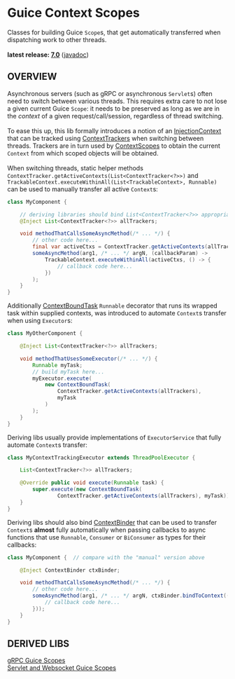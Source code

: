 # Guice Context Scopes

Classes for building Guice `Scope`s, that get automatically transferred when dispatching work to other threads.<br/>
<br/>
**latest release: [7.0](https://search.maven.org/artifact/pl.morgwai.base/guice-context-scopes/7.0/jar)**
([javadoc](https://javadoc.io/doc/pl.morgwai.base/guice-context-scopes/7.0))


## OVERVIEW

Asynchronous servers (such as gRPC or asynchronous `Servlet`s) often need to switch between various threads. This requires extra care to not lose a given current Guice `Scope`: it needs to be preserved as long as we are in the  _context_  of a given request/call/session, regardless of thread switching.<br/>
<br/>
To ease this up, this lib formally introduces a notion of an [InjectionContext](src/main/java/pl/morgwai/base/guice/scopes/InjectionContext.java) that can be tracked using [ContextTrackers](src/main/java/pl/morgwai/base/guice/scopes/ContextTracker.java) when switching between threads. Trackers are in turn used by [ContextScopes](src/main/java/pl/morgwai/base/guice/scopes/ContextScope.java) to obtain the current `Context` from which scoped objects will be obtained.<br/>
<br/>
When switching threads, static helper methods `ContextTracker.getActiveContexts(List<ContextTracker<?>>)` and `TrackableContext.executeWithinAll(List<TrackableContext>, Runnable)` can be used to manually transfer all active `Context`s:
```java
class MyComponent {

    // deriving libraries should bind List<ContextTracker<?>> appropriately
    @Inject List<ContextTracker<?>> allTrackers;

    void methodThatCallsSomeAsyncMethod(/* ... */) {
        // other code here...
        final var activeCtxs = ContextTracker.getActiveContexts(allTrackers);
        someAsyncMethod(arg1, /* ... */ argN, (callbackParam) ->
            TrackableContext.executeWithinAll(activeCtxs, () -> {
                // callback code here...
            })
        );
    }
}
```
Additionally [ContextBoundTask](src/main/java/pl/morgwai/base/guice/scopes/ContextBoundTask.java) `Runnable` decorator that runs its wrapped task within supplied contexts, was introduced to automate `Context`s transfer when using `Executor`s:
```java
class MyOtherComponent {

    @Inject List<ContextTracker<?>> allTrackers;

    void methodThatUsesSomeExecutor(/* ... */) {
        Runnable myTask;
        // build myTask here...
        myExecutor.execute(
            new ContextBoundTask(
                ContextTracker.getActiveContexts(allTrackers),
                myTask
            )
        );
    }
}
```
Deriving libs usually provide implementations of `ExecutorService` that fully automate `Context`s transfer:
```java
class MyContextTrackingExecutor extends ThreadPoolExecutor {

    List<ContextTracker<?>> allTrackers;

    @Override public void execute(Runnable task) {
        super.execute(new ContextBoundTask(
                ContextTracker.getActiveContexts(allTrackers), myTask));
    }
}
```
Deriving libs should also bind [ContextBinder](src/main/java/pl/morgwai/base/guice/scopes/ContextBinder.java) that can be used to transfer `Context`s **almost** fully automatically when passing callbacks to async functions that use `Runnable`, `Consumer` or `BiConsumer` as types for their callbacks:
```java
class MyComponent {  // compare with the "manual" version above

    @Inject ContextBinder ctxBinder;

    void methodThatCallsSomeAsyncMethod(/* ... */) {
        // other code here...
        someAsyncMethod(arg1, /* ... */ argN, ctxBinder.bindToContext((callbackParam) -> {
            // callback code here...
        }));
    }
}
```


## DERIVED LIBS

[gRPC Guice Scopes](https://github.com/morgwai/grpc-scopes)<br/>
[Servlet and Websocket Guice Scopes](https://github.com/morgwai/servlet-scopes)
